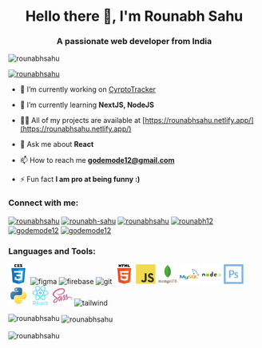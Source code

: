 <h1 align="center">Hello there 👋, I'm Rounabh Sahu</h1>
<h3 align="center">A passionate web developer from India</h3>

<p
 align="left"> <img 
src="https://komarev.com/ghpvc/?username=rounabhsahu&label=Profile%20views&color=0e75b6&style=flat"
 alt="rounabhsahu" /> </p>

<p align="left"> <a 
href="https://github.com/ryo-ma/github-profile-trophy"><img 
src="https://github-profile-trophy.vercel.app/?username=rounabhsahu" 
alt="rounabhsahu" /></a> </p>

- 🔭 I’m currently working on [CyrptoTracker](https://github.com/RounabhSahu/CryptoTracker)

- 🌱 I’m currently learning **NextJS, NodeJS**

- 👨‍💻 All of my projects are available at [https://rounabhsahu.netlify.app/](https://rounabhsahu.netlify.app/)

- 💬 Ask me about **React**

- 📫 How to reach me **godemode12@gmail.com**

- ⚡ Fun fact **I am pro at being funny :)**

<h3 align="left">Connect with me:</h3>
<p align="left">
<a
 href="https://codepen.io/rounabhsahu" target="blank"><img 
align="center" 
src="https://raw.githubusercontent.com/rahuldkjain/github-profile-readme-generator/master/src/images/icons/Social/codepen.svg"
 alt="rounabhsahu" height="30" width="40" /></a>
<a 
href="https://linkedin.com/in/rounabh-sahu" target="blank"><img 
align="center" 
src="https://raw.githubusercontent.com/rahuldkjain/github-profile-readme-generator/master/src/images/icons/Social/linked-in-alt.svg"
 alt="rounabh-sahu" height="30" width="40" /></a>
<a 
href="https://kaggle.com/rounabhsahu" target="blank"><img 
align="center" 
src="https://raw.githubusercontent.com/rahuldkjain/github-profile-readme-generator/master/src/images/icons/Social/kaggle.svg"
 alt="rounabhsahu" height="30" width="40" /></a>
<a 
href="https://www.codechef.com/users/rounabh12" 
target="blank"><img align="center" 
src="https://cdn.jsdelivr.net/npm/simple-icons@3.1.0/icons/codechef.svg"
 alt="rounabh12" height="30" width="40" /></a>
<a 
href="https://www.leetcode.com/godemode12" target="blank"><img 
align="center" 
src="https://raw.githubusercontent.com/rahuldkjain/github-profile-readme-generator/master/src/images/icons/Social/leet-code.svg"
 alt="godemode12" height="30" width="40" /></a>
<a 
href="https://auth.geeksforgeeks.org/user/godemode12" 
target="blank"><img align="center" 
src="https://raw.githubusercontent.com/rahuldkjain/github-profile-readme-generator/master/src/images/icons/Social/geeks-for-geeks.svg"
 alt="godemode12" height="30" width="40" /></a>
</p>

<h3 align="left">Languages and Tools:</h3>
<p
 align="left">
<img src="https://raw.githubusercontent.com/devicons/devicon/master/icons/css3/css3-original-wordmark.svg" alt="css3" width="40" height="40"/>

<img src="https://www.vectorlogo.zone/logos/figma/figma-icon.svg" alt="figma" width="40" height="40"/>

<img src="https://www.vectorlogo.zone/logos/firebase/firebase-icon.svg" alt="firebase" width="40" height="40"/>

<img src="https://www.vectorlogo.zone/logos/git-scm/git-scm-icon.svg" alt="git" width="40" height="40"/>

<img src="https://raw.githubusercontent.com/devicons/devicon/master/icons/html5/html5-original-wordmark.svg" alt="html5" width="40" height="40"/>

<img src="https://raw.githubusercontent.com/devicons/devicon/master/icons/javascript/javascript-original.svg" alt="javascript" width="40" height="40"/>

<img src="https://raw.githubusercontent.com/devicons/devicon/master/icons/mongodb/mongodb-original-wordmark.svg" alt="mongodb" width="40" height="40"/>

<img src="https://raw.githubusercontent.com/devicons/devicon/master/icons/mysql/mysql-original-wordmark.svg" alt="mysql" width="40" height="40"/>

<img src="https://raw.githubusercontent.com/devicons/devicon/master/icons/nodejs/nodejs-original-wordmark.svg" alt="nodejs" width="40" height="40"/>

<img src="https://raw.githubusercontent.com/devicons/devicon/master/icons/photoshop/photoshop-line.svg" alt="photoshop" width="40" height="40"/>

<img src="https://raw.githubusercontent.com/devicons/devicon/master/icons/python/python-original.svg" alt="python" width="40" height="40"/>

<img src="https://raw.githubusercontent.com/devicons/devicon/master/icons/react/react-original-wordmark.svg" alt="react" width="40" height="40"/>

<img src="https://raw.githubusercontent.com/devicons/devicon/master/icons/sass/sass-original.svg" alt="sass" width="40" height="40"/>           

<img src="https://www.vectorlogo.zone/logos/tailwindcss/tailwindcss-icon.svg" alt="tailwind" width="40" height="40"/>
        
</p>

<p><img align="left" 
src="https://github-readme-stats.vercel.app/api/top-langs?username=rounabhsahu&show_icons=true&locale=en&layout=compact"
 alt="rounabhsahu" /></p>

<p>&nbsp;<img 
align="center" 
src="https://github-readme-stats.vercel.app/api?username=rounabhsahu&show_icons=true&locale=en"
 alt="rounabhsahu" /></p>

<p><img 
align="center" 
src="https://github-readme-streak-stats.herokuapp.com/?user=rounabhsahu&"
 alt="rounabhsahu" /></p>


